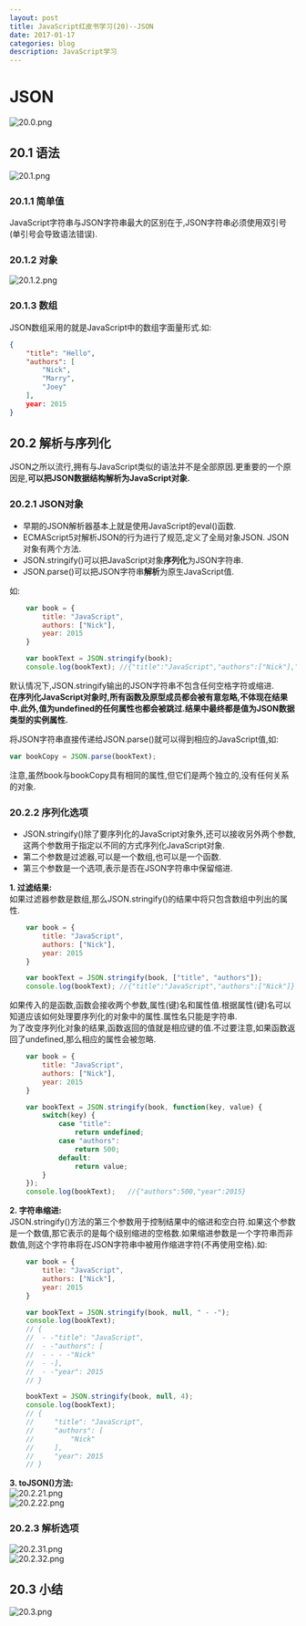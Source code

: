 ```yaml
---
layout: post
title: JavaScript红皮书学习(20)--JSON
date: 2017-01-17
categories: blog
description: JavaScript学习
---
```


# JSON     
![20.0.png](http://upload-images.jianshu.io/upload_images/3001083-a967e1874c135cb7.png?imageMogr2/auto-orient/strip%7CimageView2/2/w/1240)     

## 20.1 语法     
![20.1.png](http://upload-images.jianshu.io/upload_images/3001083-332c0ec109f906dd.png?imageMogr2/auto-orient/strip%7CimageView2/2/w/1240)     

### 20.1.1 简单值     
JavaScript字符串与JSON字符串最大的区别在于,JSON字符串必须使用双引号(单引号会导致语法错误).     

### 20.1.2 对象     
![20.1.2.png](http://upload-images.jianshu.io/upload_images/3001083-621378eb902c2859.png?imageMogr2/auto-orient/strip%7CimageView2/2/w/1240)     

### 20.1.3 数组     
JSON数组采用的就是JavaScript中的数组字面量形式.如:     

``` json
{
	"title": "Hello",
	"authors": [
		"Nick",
		"Marry",
		"Joey"
	],
	year: 2015
}
```

## 20.2 解析与序列化     
 JSON之所以流行,拥有与JavaScript类似的语法并不是全部原因.更重要的一个原因是,**可以把JSON数据结构解析为JavaScript对象.**     
 
### 20.2.1 JSON对象     
 - 早期的JSON解析器基本上就是使用JavaScript的eval()函数.     
 - ECMAScript5对解析JSON的行为进行了规范,定义了全局对象JSON. JSON对象有两个方法.     
 - JSON.stringify()可以把JavaScript对象**序列化**为JSON字符串.     
 - JSON.parse()可以把JSON字符串**解析**为原生JavaScript值.     

如:     

``` javascript
	var book = {
		title: "JavaScript",
		authors: ["Nick"],
		year: 2015
	}

	var bookText = JSON.stringify(book);
	console.log(bookText); //{"title":"JavaScript","authors":["Nick"],"year":2015}
```
默认情况下,JSON.stringify输出的JSON字符串不包含任何空格字符或缩进.     
**在序列化JavaScript对象时,所有函数及原型成员都会被有意忽略,不体现在结果中.此外,值为undefined的任何属性也都会被跳过.结果中最终都是值为JSON数据类型的实例属性.**     

将JSON字符串直接传递给JSON.parse()就可以得到相应的JavaScript值,如:     

``` javascript
var bookCopy = JSON.parse(bookText);
```

注意,虽然book与bookCopy具有相同的属性,但它们是两个独立的,没有任何关系的对象.     

### 20.2.2 序列化选项     
 - JSON.stringify()除了要序列化的JavaScript对象外,还可以接收另外两个参数,这两个参数用于指定以不同的方式序列化JavaScript对象.     
 - 第二个参数是过滤器,可以是一个数组,也可以是一个函数.     
 - 第三个参数是一个选项,表示是否在JSON字符串中保留缩进.     

**1. 过滤结果:**     
如果过滤器参数是数组,那么JSON.stringify()的结果中将只包含数组中列出的属性.     

``` javascript
	var book = {
		title: "JavaScript",
		authors: ["Nick"],
		year: 2015
	}

	var bookText = JSON.stringify(book, ["title", "authors"]);
	console.log(bookText); //{"title":"JavaScript","authors":["Nick"]}
```

如果传入的是函数,函数会接收两个参数,属性(键)名和属性值.根据属性(键)名可以知道应该如何处理要序列化的对象中的属性.属性名只能是字符串.     
为了改变序列化对象的结果,函数返回的值就是相应键的值.不过要注意,如果函数返回了undefined,那么相应的属性会被忽略.     

``` javascript
	var book = {
		title: "JavaScript",
		authors: ["Nick"],
		year: 2015
	}

	var bookText = JSON.stringify(book, function(key, value) {
		switch(key) {
			case "title":
				return undefined;
			case "authors": 
				return 500;
			default:
				return value;
		}
	});
	console.log(bookText);   //{"authors":500,"year":2015}
```

**2. 字符串缩进:**     
JSON.stringify()方法的第三个参数用于控制结果中的缩进和空白符.如果这个参数是一个数值,那它表示的是每个级别缩进的空格数.如果缩进参数是一个字符串而非数值,则这个字符串将在JSON字符串中被用作缩进字符(不再使用空格).如:     

``` javascript
	var book = {
		title: "JavaScript",
		authors: ["Nick"],
		year: 2015
	}

	var bookText = JSON.stringify(book, null, " - -");
	console.log(bookText);
	// {
	//  - -"title": "JavaScript",
	//  - -"authors": [
	//  - - - -"Nick"
	//  - -],
	//  - -"year": 2015
	// }

	bookText = JSON.stringify(book, null, 4);
	console.log(bookText);
	// {
	//     "title": "JavaScript",
	//     "authors": [
	//         "Nick"
	//     ],
	//     "year": 2015
	// }
```

**3. toJSON()方法:**     
![20.2.21.png](http://upload-images.jianshu.io/upload_images/3001083-f5f4c29525146945.png?imageMogr2/auto-orient/strip%7CimageView2/2/w/1240)     
![20.2.22.png](http://upload-images.jianshu.io/upload_images/3001083-07a0837adae24cb5.png?imageMogr2/auto-orient/strip%7CimageView2/2/w/1240)     

### 20.2.3 解析选项     
![20.2.31.png](http://upload-images.jianshu.io/upload_images/3001083-e8955488703ad771.png?imageMogr2/auto-orient/strip%7CimageView2/2/w/1240)     
![20.2.32.png](http://upload-images.jianshu.io/upload_images/3001083-2f8851a881c3ade9.png?imageMogr2/auto-orient/strip%7CimageView2/2/w/1240)     
     
## 20.3 小结     
![20.3.png](http://upload-images.jianshu.io/upload_images/3001083-4328956a950b7dc7.png?imageMogr2/auto-orient/strip%7CimageView2/2/w/1240)     